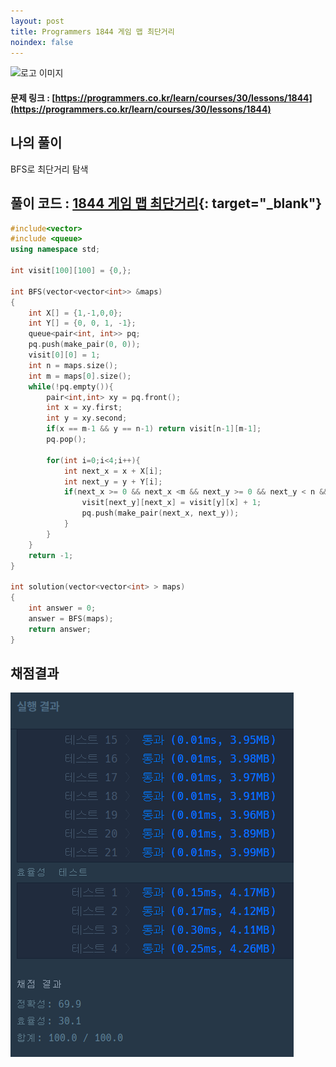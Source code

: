 ```yaml
---
layout: post
title: Programmers 1844 게임 맵 최단거리
noindex: false
---
```

![로고 이미지](https://s3.ap-northeast-2.amazonaws.com/grepp-cloudfront/programmers_imgs/design/logo.jpg)

#### 문제 링크 : [https://programmers.co.kr/learn/courses/30/lessons/1844](https://programmers.co.kr/learn/courses/30/lessons/1844)


## 나의 풀이
BFS로 최단거리 탐색

## 풀이 코드 : [1844 게임 맵 최단거리](https://github.com/sun-pyo/algorithm/blob/main/programmers/1844.cpp){: target="_blank"}

```c++
#include<vector>
#include <queue>
using namespace std;

int visit[100][100] = {0,};

int BFS(vector<vector<int>> &maps)
{
    int X[] = {1,-1,0,0};
    int Y[] = {0, 0, 1, -1};
    queue<pair<int, int>> pq;
    pq.push(make_pair(0, 0));
    visit[0][0] = 1;
    int n = maps.size();
    int m = maps[0].size();
    while(!pq.empty()){
        pair<int,int> xy = pq.front();
        int x = xy.first;
        int y = xy.second;
        if(x == m-1 && y == n-1) return visit[n-1][m-1];
        pq.pop();
        
        for(int i=0;i<4;i++){
            int next_x = x + X[i];
            int next_y = y + Y[i];
            if(next_x >= 0 && next_x <m && next_y >= 0 && next_y < n && visit[next_y][next_x] == 0 && maps[next_y][next_x] == 1){
                visit[next_y][next_x] = visit[y][x] + 1;
                pq.push(make_pair(next_x, next_y));
            }
        }
    }
    return -1;
}

int solution(vector<vector<int> > maps)
{
    int answer = 0;
    answer = BFS(maps);
    return answer;
}
```


## 채점결과

![42586](\algorithm\img\programmers_1844.PNG)
